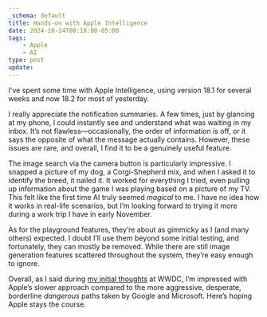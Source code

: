 ```yaml
---
_schema: default
title: Hands-on with Apple Intelligence
date: 2024-10-24T08:18:00-05:00
tags:
    - Apple
    - AI
type: post
update:
---
```

I've spent some time with Apple Intelligence, using version 18.1 for several weeks and now 18.2 for most of yesterday.

I really appreciate the notification summaries. A few times, just by glancing at my phone, I could instantly see and understand what was waiting in my inbox. It’s not flawless—occasionally, the order of information is off, or it says the opposite of what the message actually contains. However, these issues are rare, and overall, I find it to be a genuinely useful feature.

The image search via the camera button is particularly impressive. I snapped a picture of my dog, a Corgi-Shepherd mix, and when I asked it to identify the breed, it nailed it. It worked for everything I tried, even pulling up information about the game I was playing based on a picture of my TV. This felt like the first time AI truly seemed *magical* to me. I have no idea how it works in real-life scenarios, but I’m looking forward to trying it more during a work trip I have in early November.

As for the playground features, they’re about as gimmicky as I (and many others) expected. I doubt I’ll use them beyond some initial testing, and fortunately, they can mostly be removed. While there are still image generation features scattered throughout the system, they’re easy enough to ignore.

Overall, as I said during [my initial thoughts](https://crashthearcade.com/blog/2024/06-01-wwdc24-apple-intelligence/) at WWDC, I’m impressed with Apple’s slower approach compared to the more aggressive, desperate, borderline *dangerous* paths taken by Google and Microsoft. Here’s hoping Apple stays the course.